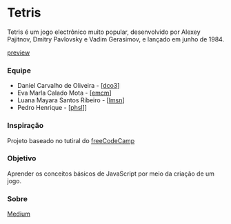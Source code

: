 # Tetris

Tetris é um jogo electrônico muito popular, desenvolvido por Alexey Pajitnov, Dmitry Pavlovsky e Vadim Gerasimov, e lançado em junho de 1984.


[preview](https://ddevdan.github.io/basic_tetris/index.html)

### Equipe
- Daniel Carvalho de Oliveira - [[dco3](mailto:dco3@cin.ufpe.br)]
- Eva Marla Calado Mota - [[emcm](mailto:emcm@cin.ufpe.br)]
- Luana Mayara Santos Ribeiro - [[lmsn](mailto:lmsn3@cin.ufpe.br)]
- Pedro Henrique - [[phsl](mailto:phsl@cin.ufpe.br)]]


### Inspiração

Projeto baseado no tutiral do [freeCodeCamp](https://www.youtube.com/watch?v=rAUn1Lom6dw)

### Objetivo
Aprender os conceitos básicos de JavaScript por meio da criação de um jogo.

### Sobre

[Medium](linkmedium)
